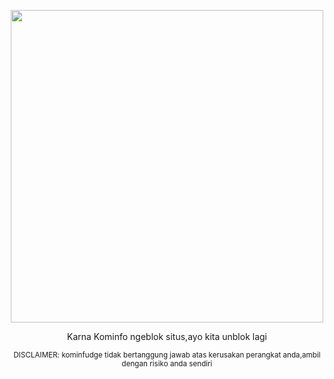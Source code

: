 <p align="center"><img src="https://github.com/MeFinity/KominFudge/blob/main/assets/kominfudge.png" width="500px" align="center"></p>
<p align="center">Karna Kominfo ngeblok situs,ayo kita unblok lagi</p>
<p align="center"><sup>DISCLAIMER: kominfudge tidak bertanggung jawab atas kerusakan perangkat anda,ambil dengan risiko anda sendiri</p></sup>

